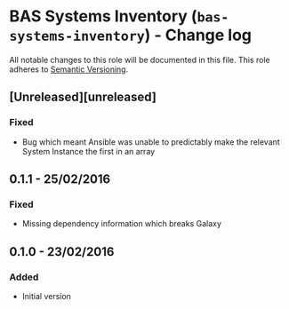 # BAS Systems Inventory (`bas-systems-inventory`) - Change log

All notable changes to this role will be documented in this file.
This role adheres to [Semantic Versioning](http://semver.org/spec/v2.0.0.html).

## [Unreleased][unreleased]

### Fixed

* Bug which meant Ansible was unable to predictably make the relevant System Instance the first in an array

## 0.1.1 - 25/02/2016

### Fixed

* Missing dependency information which breaks Galaxy

## 0.1.0 - 23/02/2016

### Added

* Initial version
